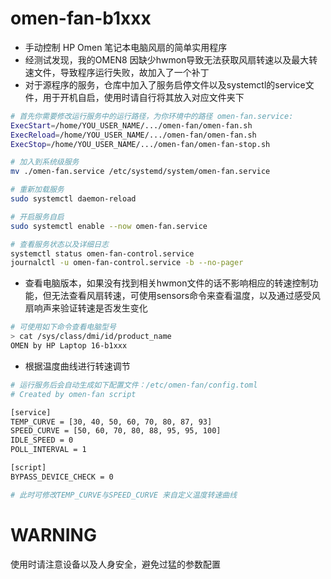 # omen-fan-b1xxx
- 手动控制 HP Omen 笔记本电脑风扇的简单实用程序
- 经测试发现，我的OMEN8 因缺少hwmon导致无法获取风扇转速以及最大转速文件，导致程序运行失败，故加入了一个补丁
- 对于源程序的服务，仓库中加入了服务启停文件以及systemctl的service文件，用于开机自启，使用时请自行将其放入对应文件夹下

```bash
# 首先你需要修改运行服务中的运行路径，为你环境中的路径 omen-fan.service:
ExecStart=/home/YOU_USER_NAME/.../omen-fan/omen-fan.sh
ExecReload=/home/YOU_USER_NAME/.../omen-fan/omen-fan.sh
ExecStop=/home/YOU_USER_NAME/.../omen-fan/omen-fan-stop.sh

# 加入到系统级服务
mv ./omen-fan.service /etc/systemd/system/omen-fan.service

# 重新加载服务
sudo systemctl daemon-reload

# 开启服务自启
sudo systemctl enable --now omen-fan.service

# 查看服务状态以及详细日志
systemctl status omen-fan-control.service
journalctl -u omen-fan-control.service -b --no-pager
```

- 查看电脑版本，如果没有找到相关hwmon文件的话不影响相应的转速控制功能，但无法查看风扇转速，可使用sensors命令来查看温度，以及通过感受风扇响声来验证转速是否发生变化

```bash
# 可使用如下命令查看电脑型号
> cat /sys/class/dmi/id/product_name
OMEN by HP Laptop 16-b1xxx
```

- 根据温度曲线进行转速调节

```bash
# 运行服务后会自动生成如下配置文件：/etc/omen-fan/config.toml
# Created by omen-fan script

[service]
TEMP_CURVE = [30, 40, 50, 60, 70, 80, 87, 93]
SPEED_CURVE = [50, 60, 70, 80, 88, 95, 95, 100]
IDLE_SPEED = 0
POLL_INTERVAL = 1

[script]
BYPASS_DEVICE_CHECK = 0

# 此时可修改TEMP_CURVE与SPEED_CURVE 来自定义温度转速曲线
```



# WARNING

使用时请注意设备以及人身安全，避免过猛的参数配置
